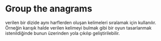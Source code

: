 # Group the anagrams
verilen bir dizide aynı harflerden oluşan kelimeleri sıralamak için kullanılır. Örneğin karışık halde verilen kelimeyi bulmak gibi bir oyun
tasarlanmak istenildiğinde bunun üzerinden yola çıkılıp geliştirilebilir.
 
